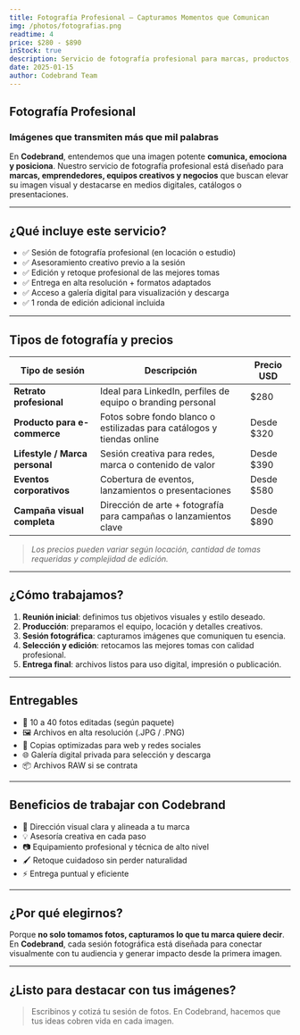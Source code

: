 ```yaml
---
title: Fotografía Profesional – Capturamos Momentos que Comunican
img: /photos/fotografias.png
readtime: 4
price: $280 - $890
inStock: true
description: Servicio de fotografía profesional para marcas, productos, eventos, retratos y contenido digital. Imágenes que cuentan historias, conectan y elevan tu presencia visual. Tarifas según tipo de sesión, duración y edición.
date: 2025-01-15
author: Codebrand Team
---
```


## Fotografía Profesional

### Imágenes que transmiten más que mil palabras

En **Codebrand**, entendemos que una imagen potente **comunica, emociona y posiciona**. Nuestro servicio de fotografía profesional está diseñado para **marcas, emprendedores, equipos creativos y negocios** que buscan elevar su imagen visual y destacarse en medios digitales, catálogos o presentaciones.

---

## ¿Qué incluye este servicio?

- ✅ Sesión de fotografía profesional (en locación o estudio)
- ✅ Asesoramiento creativo previo a la sesión
- ✅ Edición y retoque profesional de las mejores tomas
- ✅ Entrega en alta resolución + formatos adaptados
- ✅ Acceso a galería digital para visualización y descarga
- ✅ 1 ronda de edición adicional incluida

---

## Tipos de fotografía y precios

| Tipo de sesión                 | Descripción                                                                  | Precio USD |
|-------------------------------|------------------------------------------------------------------------------|------------|
| **Retrato profesional**        | Ideal para LinkedIn, perfiles de equipo o branding personal                   | $280       |
| **Producto para e-commerce**   | Fotos sobre fondo blanco o estilizadas para catálogos y tiendas online        | Desde $320 |
| **Lifestyle / Marca personal** | Sesión creativa para redes, marca o contenido de valor                        | Desde $390 |
| **Eventos corporativos**       | Cobertura de eventos, lanzamientos o presentaciones                          | Desde $580 |
| **Campaña visual completa**    | Dirección de arte + fotografía para campañas o lanzamientos clave            | Desde $890 |

> *Los precios pueden variar según locación, cantidad de tomas requeridas y complejidad de edición.*

---

## ¿Cómo trabajamos?

1. **Reunión inicial**: definimos tus objetivos visuales y estilo deseado.
2. **Producción**: preparamos el equipo, locación y detalles creativos.
3. **Sesión fotográfica**: capturamos imágenes que comuniquen tu esencia.
4. **Selección y edición**: retocamos las mejores tomas con calidad profesional.
5. **Entrega final**: archivos listos para uso digital, impresión o publicación.

---

## Entregables

- 📸 10 a 40 fotos editadas (según paquete)
- 🖼️ Archivos en alta resolución (.JPG / .PNG)
- 📁 Copias optimizadas para web y redes sociales
- 🌐 Galería digital privada para selección y descarga
- 📦 Archivos RAW si se contrata

---

## Beneficios de trabajar con Codebrand

- 🎨 Dirección visual clara y alineada a tu marca
- 💡 Asesoría creativa en cada paso
- 📷 Equipamiento profesional y técnica de alto nivel
- 🖌️ Retoque cuidadoso sin perder naturalidad
- ⚡ Entrega puntual y eficiente

---

## ¿Por qué elegirnos?

Porque **no solo tomamos fotos, capturamos lo que tu marca quiere decir**.  
En **Codebrand**, cada sesión fotográfica está diseñada para conectar visualmente con tu audiencia y generar impacto desde la primera imagen.

---

## ¿Listo para destacar con tus imágenes?

> Escribinos y cotizá tu sesión de fotos. En Codebrand, hacemos que tus ideas cobren vida en cada imagen.
